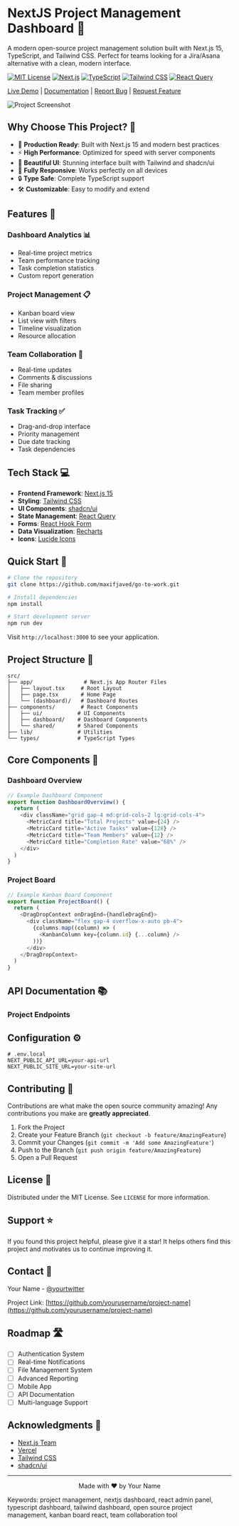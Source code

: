 # NextJS Project Management Dashboard 🚀 

A modern open-source project management solution built with Next.js 15, TypeScript, and Tailwind CSS. Perfect for teams looking for a Jira/Asana alternative with a clean, modern interface.

[![MIT License](https://img.shields.io/badge/License-MIT-green.svg)](https://choosealicense.com/licenses/mit/)
[![Next.js](https://img.shields.io/badge/Next.js-15-black)](https://nextjs.org/)
[![TypeScript](https://img.shields.io/badge/TypeScript-5.0-blue)](https://www.typescriptlang.org/)
[![Tailwind CSS](https://img.shields.io/badge/Tailwind-3.0-38bdf8)](https://tailwindcss.com/)
[![React Query](https://img.shields.io/badge/React%20Query-Latest-ff4154)](https://tanstack.com/query/latest)

[Live Demo](https://go-to-work.vercel.app) | [Documentation](#) | [Report Bug](#) | [Request Feature](#)

![Project Screenshot](screenshot.png)

## Why Choose This Project? 🤔

- 🎯 **Production Ready**: Built with Next.js 15 and modern best practices
- ⚡ **High Performance**: Optimized for speed with server components
- 🎨 **Beautiful UI**: Stunning interface built with Tailwind and shadcn/ui
- 📱 **Fully Responsive**: Works perfectly on all devices
- 🔒 **Type Safe**: Complete TypeScript support
- 🛠️ **Customizable**: Easy to modify and extend

## Features 🌟

### Dashboard Analytics 📊
- Real-time project metrics
- Team performance tracking
- Task completion statistics
- Custom report generation

### Project Management 📋
- Kanban board view
- List view with filters
- Timeline visualization
- Resource allocation

### Team Collaboration 👥
- Real-time updates
- Comments & discussions
- File sharing
- Team member profiles

### Task Tracking ✅
- Drag-and-drop interface
- Priority management
- Due date tracking
- Task dependencies

## Tech Stack 💻

- **Frontend Framework**: [Next.js 15](https://nextjs.org/)
- **Styling**: [Tailwind CSS](https://tailwindcss.com/)
- **UI Components**: [shadcn/ui](https://ui.shadcn.com/)
- **State Management**: [React Query](https://tanstack.com/query/latest)
- **Forms**: [React Hook Form](https://react-hook-form.com/)
- **Data Visualization**: [Recharts](https://recharts.org/)
- **Icons**: [Lucide Icons](https://lucide.dev/)

## Quick Start 🚀

```bash
# Clone the repository
git clone https://github.com/maxifjaved/go-to-work.git

# Install dependencies
npm install

# Start development server
npm run dev
```

Visit `http://localhost:3000` to see your application.

## Project Structure 📁

```
src/
├── app/                # Next.js App Router Files
│   ├── layout.tsx     # Root Layout
│   ├── page.tsx       # Home Page
│   └── (dashboard)/   # Dashboard Routes
├── components/        # React Components
│   ├── ui/           # UI Components
│   ├── dashboard/    # Dashboard Components
│   └── shared/       # Shared Components
├── lib/              # Utilities
└── types/            # TypeScript Types
```

## Core Components 🧩

### Dashboard Overview
```typescript
// Example Dashboard Component
export function DashboardOverview() {
  return (
    <div className="grid gap-4 md:grid-cols-2 lg:grid-cols-4">
      <MetricCard title="Total Projects" value={24} />
      <MetricCard title="Active Tasks" value={128} />
      <MetricCard title="Team Members" value={12} />
      <MetricCard title="Completion Rate" value="68%" />
    </div>
  )
}
```

### Project Board
```typescript
// Example Kanban Board Component
export function ProjectBoard() {
  return (
    <DragDropContext onDragEnd={handleDragEnd}>
      <div className="flex gap-4 overflow-x-auto pb-4">
        {columns.map((column) => (
          <KanbanColumn key={column.id} {...column} />
        ))}
      </div>
    </DragDropContext>
  )
}
```

## API Documentation 📚

### Project Endpoints


## Configuration ⚙️

```env
# .env.local
NEXT_PUBLIC_API_URL=your-api-url
NEXT_PUBLIC_SITE_URL=your-site-url
```

## Contributing 🤝

Contributions are what make the open source community amazing! Any contributions you make are **greatly appreciated**.

1. Fork the Project
2. Create your Feature Branch (`git checkout -b feature/AmazingFeature`)
3. Commit your Changes (`git commit -m 'Add some AmazingFeature'`)
4. Push to the Branch (`git push origin feature/AmazingFeature`)
5. Open a Pull Request

## License 📝

Distributed under the MIT License. See `LICENSE` for more information.

## Support ⭐

If you found this project helpful, please give it a star! It helps others find this project and motivates us to continue improving it.

## Contact 📧

Your Name - [@yourtwitter](https://twitter.com/yourtwitter)

Project Link: [https://github.com/yourusername/project-name](https://github.com/yourusername/project-name)

## Roadmap 🛣️

- [ ] Authentication System
- [ ] Real-time Notifications
- [ ] File Management System
- [ ] Advanced Reporting
- [ ] Mobile App
- [ ] API Documentation
- [ ] Multi-language Support

## Acknowledgments 🙏

- [Next.js Team](https://nextjs.org/)
- [Vercel](https://vercel.com/)
- [Tailwind CSS](https://tailwindcss.com/)
- [shadcn/ui](https://ui.shadcn.com/)

---

<p align="center">Made with ❤️ by Your Name</p>

Keywords: project management, nextjs dashboard, react admin panel, typescript dashboard, tailwind dashboard, open source project management, kanban board react, team collaboration tool

```

